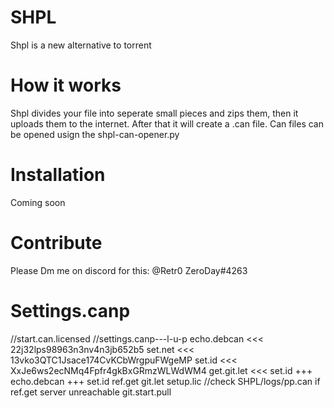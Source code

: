 # SHPL
Shpl is a new alternative to torrent

# How it works
Shpl divides your file into seperate small pieces and zips them, then it uploads them to the internet. After that
it will create a .can file. Can files can be opened usign the shpl-can-opener.py

# Installation
Coming soon

# Contribute
Please Dm me on discord for this:
@Retr0 ZeroDay#4263

# Settings.canp

//start.can.licensed
//settings.canp---l-u-p
echo.debcan <<< 22j32lps98963n3nv4n3jb652b5
set.net <<< 13vko3QTC1Jsace174CvKCbWrgpuFWgeMP
set.id <<< XxJe6ws2ecNMq4Fpfr4gkBxGRmzWLWdWM4
get.git.let <<< set.id +++ echo.debcan +++ set.id
ref.get git.let
setup.lic
//check SHPL/logs/pp.can if ref.get server unreachable
git.start.pull
